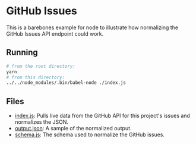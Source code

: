 # GitHub Issues

This is a barebones example for node to illustrate how normalizing the GitHub Issues API endpoint could work.

## Running

```sh
# from the root directory:
yarn
# from this directory:
../../node_modules/.bin/babel-node ./index.js
```

## Files

* [index.js](/examples/github/index.js): Pulls live data from the GitHub API for this project's issues and normalizes the JSON.
* [output.json](/examples/github/output.json): A sample of the normalized output.
* [schema.js](/examples/github/schema.js): The schema used to normalize the GitHub issues.

